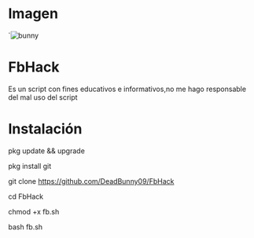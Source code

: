 # Imagen 

`![bunny](https://user-images.githubusercontent.com/91534333/135080644-ec826967-1d15-4983-aa7d-bcecc5dd5be1.jpg)

# FbHack
Es un script con fines educativos e informativos,no me hago responsable del mal uso del script
# Instalación
pkg update && upgrade

pkg install git

git clone https://github.com/DeadBunny09/FbHack

cd FbHack

chmod +x fb.sh

bash fb.sh
